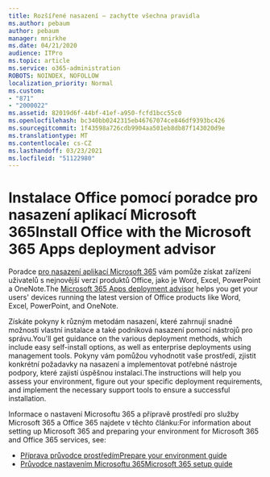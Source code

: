 ```yaml
---
title: Rozšířené nasazení – zachyťte všechna pravidla
ms.author: pebaum
author: pebaum
manager: mnirkhe
ms.date: 04/21/2020
audience: ITPro
ms.topic: article
ms.service: o365-administration
ROBOTS: NOINDEX, NOFOLLOW
localization_priority: Normal
ms.custom:
- "871"
- "2000022"
ms.assetid: 82019d6f-44bf-41ef-a950-fcfd1bcc55c0
ms.openlocfilehash: bc340bb0242315eb46767074ce846df9393bc426
ms.sourcegitcommit: 1f43598a726cdb9904aa501eb8db87f143020d9e
ms.translationtype: MT
ms.contentlocale: cs-CZ
ms.lasthandoff: 03/23/2021
ms.locfileid: "51122980"
---
```

# <a name="install-office-with-the-microsoft-365-apps-deployment-advisor"></a><span data-ttu-id="7b1f8-102">Instalace Office pomocí poradce pro nasazení aplikací Microsoft 365</span><span class="sxs-lookup"><span data-stu-id="7b1f8-102">Install Office with the Microsoft 365 Apps deployment advisor</span></span>

<span data-ttu-id="7b1f8-103">Poradce [pro nasazení aplikací Microsoft 365](https://go.microsoft.com/fwlink/?linkid=2145748) vám pomůže získat zařízení uživatelů s nejnovější verzí produktů Office, jako je Word, Excel, PowerPoint a OneNote.</span><span class="sxs-lookup"><span data-stu-id="7b1f8-103">The [Microsoft 365 Apps deployment advisor](https://go.microsoft.com/fwlink/?linkid=2145748) helps you get your users' devices running the latest version of Office products like Word, Excel, PowerPoint, and OneNote.</span></span>
  
<span data-ttu-id="7b1f8-104">Získáte pokyny k různým metodám nasazení, které zahrnují snadné možnosti vlastní instalace a také podniková nasazení pomocí nástrojů pro správu.</span><span class="sxs-lookup"><span data-stu-id="7b1f8-104">You'll get guidance on the various deployment methods, which include easy self-install options, as well as enterprise deployments using management tools.</span></span> <span data-ttu-id="7b1f8-105">Pokyny vám pomůžou vyhodnotit vaše prostředí, zjistit konkrétní požadavky na nasazení a implementovat potřebné nástroje podpory, které zajistí úspěšnou instalaci.</span><span class="sxs-lookup"><span data-stu-id="7b1f8-105">The instructions will help you assess your environment, figure out your specific deployment requirements, and implement the necessary support tools to ensure a successful installation.</span></span>
  
<span data-ttu-id="7b1f8-106">Informace o nastavení Microsoftu 365 a přípravě prostředí pro služby Microsoft 365 a Office 365 najdete v těchto článku:</span><span class="sxs-lookup"><span data-stu-id="7b1f8-106">For information about setting up Microsoft 365 and preparing your environment for Microsoft 365 and Office 365 services, see:</span></span>

- [<span data-ttu-id="7b1f8-107">Příprava průvodce prostředím</span><span class="sxs-lookup"><span data-stu-id="7b1f8-107">Prepare your environment guide</span></span>](https://go.microsoft.com/fwlink/?linkid=2005213)
- [<span data-ttu-id="7b1f8-108">Průvodce nastavením Microsoftu 365</span><span class="sxs-lookup"><span data-stu-id="7b1f8-108">Microsoft 365 setup guide</span></span>](https://go.microsoft.com/fwlink/?linkid=2072646)
